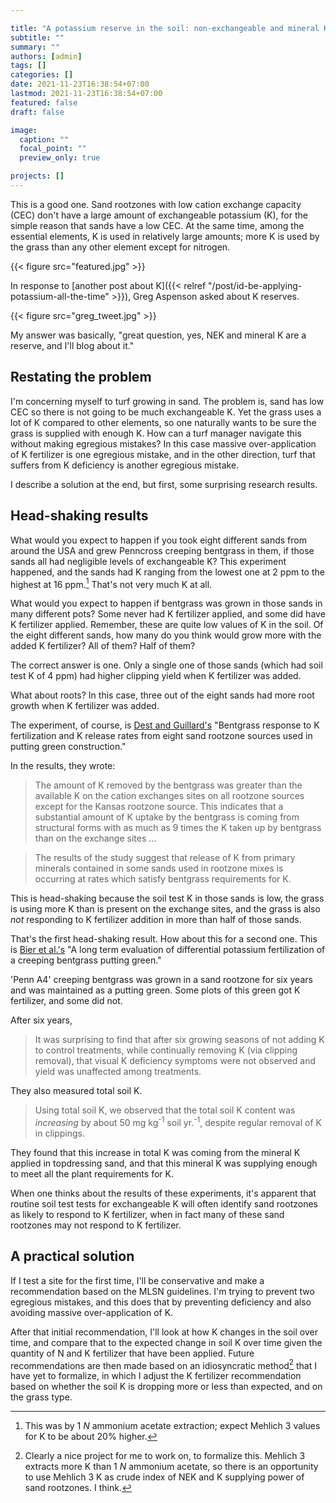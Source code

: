 ```yaml
---

title: "A potassium reserve in the soil: non-exchangeable and mineral K"
subtitle: ""
summary: ""
authors: [admin]
tags: []
categories: []
date: 2021-11-23T16:38:54+07:00
lastmod: 2021-11-23T16:38:54+07:00
featured: false
draft: false

image:
  caption: ""
  focal_point: ""
  preview_only: true

projects: []
---
```


This is a good one. Sand rootzones with low cation exchange capacity (CEC) don't have a large amount of exchangeable potassium (K), for the simple reason that sands have a low CEC. At the same time, among the essential elements, K is used in relatively large amounts; more K is used by the grass than any other element except for nitrogen.

{{< figure src="featured.jpg" >}}

In response to [another post about K]({{< relref "/post/id-be-applying-potassium-all-the-time" >}}), Greg Aspenson asked about K reserves. 

{{< figure src="greg_tweet.jpg" >}}

My answer was basically, "great question, yes, NEK and mineral K are a reserve, and I'll blog about it." 

## Restating the problem

I'm concerning myself to turf growing in sand. The problem is, sand has low CEC so there is not going to be much exchangeable K. Yet the grass uses a lot of K compared to other elements, so one naturally wants to be sure the grass is supplied with enough K. How can a turf manager navigate this without making egregious mistakes? In this case massive over-application of K fertilizer is one egregious mistake, and in the other direction, turf that suffers from K deficiency is another egregious mistake.

I describe a solution at the end, but first, some surprising research results.

## Head-shaking results

What would you expect to happen if you took eight different sands from around the USA and grew Penncross creeping bentgrass in them, if those sands all had negligible levels of exchangeable K? This experiment happened, and the sands had K ranging from the lowest one at 2 ppm to the highest at 16 ppm.[^1] That's not very much K at all. 

[^1]: This was by 1 *N* ammonium acetate extraction; expect Mehlich 3 values for K to be about 20% higher.

What would you expect to happen if bentgrass was grown in those sands in many different pots? Some never had K fertilizer applied, and some did have K fertilizer applied. Remember, these are quite low values of K in the soil. Of the eight different sands, how many do you think would grow more with the added K fertilizer? All of them? Half of them?

The correct answer is one. Only a single one of those sands (which had soil test K of 4 ppm) had higher clipping yield when K fertilizer was added. 

What about roots? In this case, three out of the eight sands had more root growth when K fertilizer was added.

The experiment, of course, is [Dest and Guillard's](https://opencommons.uconn.edu/cgi/viewcontent.cgi?article=1017&context=plsc_articles) "Bentgrass response to K fertilization and K release rates from eight sand rootzone sources used in putting green construction." 

In the results, they wrote:

> The amount of K removed by the bentgrass was greater than the available K on the cation exchanges sites on all rootzone sources except for the Kansas rootzone source. This indicates that a substantial amount of K uptake by the bentgrass is coming from structural forms with as much as 9 times the K taken up by bentgrass than on the exchange sites ...

> The results of the study suggest that release of K from primary minerals contained in some sands used in rootzone mixes is occurring at rates which satisfy bentgrass requirements for K.

This is head-shaking because the soil test K in those sands is low, the grass is using more K than is present on the exchange sites, and the grass is also *not* responding to K fertilizer addition in more than half of those sands. 

That's the first head-shaking result. How about this for a second one. This is [Bier et al.'s](https://doi.org/10.1007/s11104-018-3765-8) "A long term evaluation of differential potassium fertilization of a creeping bentgrass putting green." 

'Penn A4' creeping bentgrass was grown in a sand rootzone for six years and was maintained as a putting green. Some plots of this green got K fertilizer, and some did not. 

After six years, 

> It was surprising to find that after six growing seasons of not adding K to control treatments, while continually removing K (via clipping removal), that visual K deficiency symptoms were not observed and yield was unaffected among treatments.

They also measured total soil K.

> Using total soil K, we observed that the total soil K content was *increasing* by about 50 mg kg<sup>-1</sup> soil yr.<sup>-1</sup>, despite regular removal of K in clippings.

They found that this increase in total K was coming from the mineral K applied in topdressing sand, and that this mineral K was supplying enough to meet all the plant requirements for K.

When one thinks about the results of these experiments, it's apparent that routine soil test tests for exchangeable K will often identify sand rootzones as likely to respond to K fertilizer, when in fact many of these sand rootzones may not respond to K fertilizer.

## A practical solution

If I test a site for the first time, I'll be conservative and make a recommendation based on the MLSN guidelines. I'm trying to prevent two egregious mistakes, and this does that by preventing deficiency and  also avoiding massive over-application of K.

After that initial recommendation, I'll look at how K changes in the soil over time, and compare that to the expected change in soil K over time given the quantity of N and K fertilizer that have been applied. Future recommendations are then made based on an idiosyncratic method[^2] that I have yet to formalize, in which I adjust the K fertilizer recommendation based on whether the soil K is dropping more or less than expected, and on the grass type. 

[^2]: Clearly a nice project for me to work on, to formalize this. Mehlich 3 extracts more K than 1 *N* ammonium acetate, so there is an opportunity to use Mehlich 3 K as crude index of NEK and K supplying power of sand rootzones. I think.
